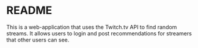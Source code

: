 # README

This is a web-application that uses the Twitch.tv API to find random streams. It allows users to login and post recommendations for streamers that other users can see. 
